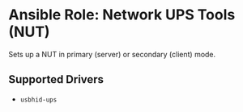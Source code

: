 # Ansible Role: Network UPS Tools (NUT)

Sets up a NUT in primary (server) or secondary (client) mode.

## Supported Drivers

- `usbhid-ups`
